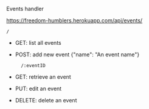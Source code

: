 Events handler

https://freedom-humblers.herokuapp.com/api/events/
    
    /
- GET: list all events
- POST: add new event {"name": "An event name"}

        /:eventID
- GET: retrieve an event
- PUT: edit an event
- DELETE: delete an event
